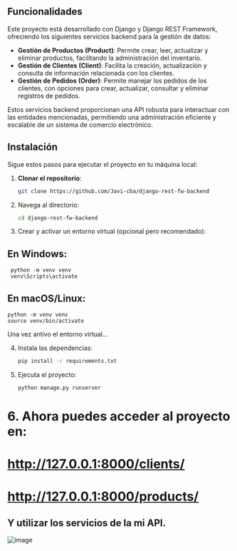 ## Funcionalidades

Este proyecto está desarrollado con Django y Django REST Framework, ofreciendo los siguientes servicios backend para la gestión de datos:

- **Gestión de Productos (Product)**: Permite crear, leer, actualizar y eliminar productos, facilitando la administración del inventario.
- **Gestión de Clientes (Client)**: Facilita la creación, actualización y consulta de información relacionada con los clientes.
- **Gestión de Pedidos (Order)**: Permite manejar los pedidos de los clientes, con opciones para crear, actualizar, consultar y eliminar registros de pedidos.

Estos servicios backend proporcionan una API robusta para interactuar con las entidades mencionadas, permitiendo una administración eficiente y escalable de un sistema de comercio electrónico.

## Instalación

Sigue estos pasos para ejecutar el proyecto en tu máquina local:

1. **Clonar el repositorio**:

   ```bash
   git clone https://github.com/Javi-cba/django-rest-fw-backend
   ```

2. Navega al directorio:
   ```bash
   cd django-rest-fw-backend
   ```
3. Crear y activar un entorno virtual (opcional pero recomendado):

## En Windows:
   ```
    python -m venv venv
    venv\Scripts\activate
   ```
## En macOS/Linux:
   ```
  python -m venv venv
  source venv/bin/activate
   ```
Una vez antivo el entorno virtual...

4. Instala las dependencias:

   ```bash
   pip install -r requirements.txt
   ```

5. Ejecuta el proyecto:
   ```bash
   python manage.py runserver
   ```
   
# 6. Ahora puedes acceder al proyecto en:
# http://127.0.0.1:8000/clients/
# http://127.0.0.1:8000/products/
   ## Y utilizar los servicios de la mi API.
   ![image](https://github.com/user-attachments/assets/e09fa3a0-80e7-44d7-9b1a-6cdcabaf87e5)


